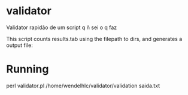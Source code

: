 # validator
Validator rapidão de um script q ñ sei o q faz<br />

This script counts results.tab using the filepath to dirs, and generates a output file:<br />

# Running
perl validator.pl /home/wendelhlc/validator/validation saida.txt
